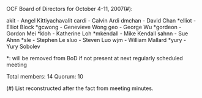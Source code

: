 OCF Board of Directors for October 4-11, 2007(#):

akit - Angel Kittiyachavalit
cardi - Calvin Ardi
dmchan - David Chan
*elliot - Elliot Block
*gcwong - Genevieve Wong
geo - George Wu
*gordeon - Gordon Mei
*kloh - Katherine Loh
*mkendall - Mike Kendall
sahnn - Sue Ahnn
*sle - Stephen Le
sluo - Steven Luo
wjm - William Mallard
*yury - Yury Sobolev

*: will be removed from BoD if not present at next regularly scheduled meeting

Total members: 14
Quorum: 10

(#) List reconstructed after the fact from meeting minutes.
